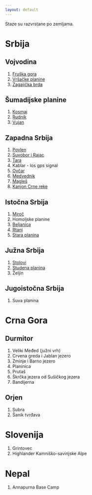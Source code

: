 ```yaml
---
layout: default
---
```


Staze su razvrstane po zemljama.

# Srbija

## Vojvodina

1. [Fruška gora](planine/srbija/fruska-gora/fruska-gora)
2. [Vršačke planine](planine/srbija/vrsacke-planine/vrsacke-planine)
3. [Zagajička brda](planine/srbija/zagajicka-brda/zagajicka-brda)

## Šumadijske planine
1. [Kosmaj](planine/srbija/kosmaj/kosmaj)
2. [Rudnik](planine/srbija/rudnik/rudnik)
3. [Vujan](planine/srbija/vujan/vujan)

## Zapadna Srbija
1. [Povlen](planine/srbija/povlen/povlen)
2. [Suvobor i Rajac](planine/srbija/suvobor-rajac/suvobor-rajac)
3. [Tara](planine/srbija/tara/tara)
4. Kablar - los gps signal
5. [Ovčar](planine/srbija/ovcar/ovcar)
6. [Medvednik](planine/srbija/medvednik/medvednik)
7. [Magleš](planine/srbija/magles/magles)
8. [Kanjon Crne reke](planine/srbija/kanjon-crne-reke/kanjon-crne-reke)

## Istočna Srbija

1. [Miroč](planine/srbija/miroc/miroc)
2. Homoljske planine
3. [Beljanica](planine/srbija/beljanica/beljanica)
4. [Rtanj](planine/srbija/rtanj/rtanj)
5. [Stara planina](planine/srbija/stara-planina/stara-planina)

## Južna Srbija

1. [Stolovi](planine/srbija/stolovi/stolovi)
2. [Studena planina](planine/srbija/studena-planina/studena-planina)
3. Željin

## Jugoistočna Srbija

1. Suva planina

# Crna Gora

## Durmitor
1. Veliki Međed (južni vrh)
2. Crvena greda i Jablan jezero
3. Zminje i Barno jezero
4. Planinica
5. Prutaš
6. Škrčka jezera od Sušičkog jezera
7. Bandijerna

## Orjen
1. Subra
2. Šanik tvrđava

# Slovenija
1. Grintovec
2. Highlander Kamniško-savinjske Alpe

# Nepal
1. Annapurna Base Camp

